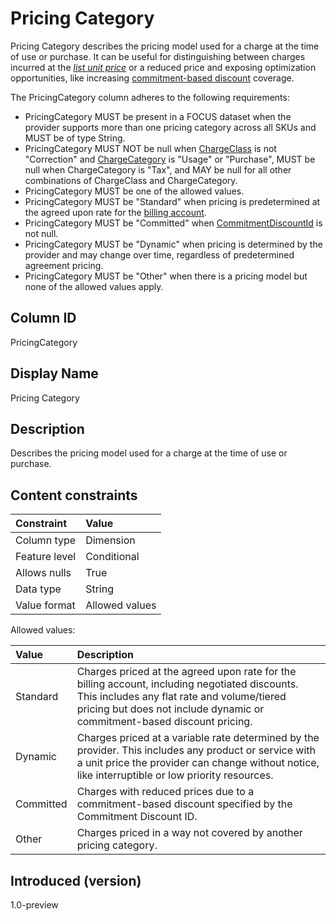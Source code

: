 # Pricing Category

Pricing Category describes the pricing model used for a charge at the time of use or purchase. It can be useful for distinguishing between charges incurred at the [*list unit price*](#glossary:list-unit-price) or a reduced price and exposing optimization opportunities, like increasing [commitment-based discount](#glossary:commitment-based-discount) coverage.

The PricingCategory column adheres to the following requirements:

* PricingCategory MUST be present in a FOCUS dataset when the provider supports more than one pricing category across all SKUs and MUST be of type String.
* PricingCategory MUST NOT be null when [ChargeClass](#chargeclass) is not "Correction" and [ChargeCategory](#chargecategory) is "Usage" or "Purchase", MUST be null when ChargeCategory is "Tax", and MAY be null for all other combinations of ChargeClass and ChargeCategory.
* PricingCategory MUST be one of the allowed values.
* PricingCategory MUST be "Standard" when pricing is predetermined at the agreed upon rate for the [billing account](#glossary:billing-account).
* PricingCategory MUST be "Committed" when [CommitmentDiscountId](#commitmentdiscountid) is not null.
* PricingCategory MUST be "Dynamic" when pricing is determined by the provider and may change over time, regardless of predetermined agreement pricing.
* PricingCategory MUST be "Other" when there is a pricing model but none of the allowed values apply.

## Column ID

PricingCategory

## Display Name

Pricing Category

## Description

Describes the pricing model used for a charge at the time of use or purchase.

## Content constraints

| Constraint      | Value          |
| :-------------- | :------------- |
| Column type     | Dimension      |
| Feature level   | Conditional    |
| Allows nulls    | True           |
| Data type       | String         |
| Value format    | Allowed values |

Allowed values:

| Value     | Description                                                                                                                                                                                                              |
| :-------- | :----------------------------------------------------------------------------------------------------------------------------------------------------------------------------------------------------------------------- |
| Standard  | Charges priced at the agreed upon rate for the billing account, including negotiated discounts. This includes any flat rate and volume/tiered pricing but does not include dynamic or commitment-based discount pricing. |
| Dynamic   | Charges priced at a variable rate determined by the provider. This includes any product or service with a unit price the provider can change without notice, like interruptible or low priority resources.               |
| Committed | Charges with reduced prices due to a commitment-based discount specified by the Commitment Discount ID.                                                                                                                  |
| Other     | Charges priced in a way not covered by another pricing category.                                                                                                                                                         |

## Introduced (version)

1.0-preview
